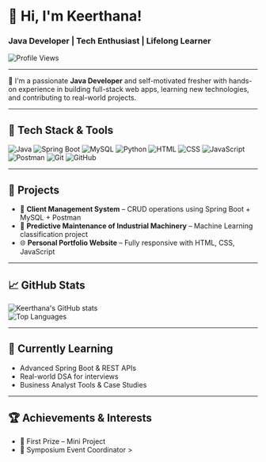 # 👋 Hi, I'm Keerthana!  
### Java Developer | Tech Enthusiast | Lifelong Learner

![Profile Views](https://komarev.com/ghpvc/?username=Keerthana123&label=Profile%20Views&color=0e75b6&style=flat)

---

🌱 I'm a passionate **Java Developer** and self-motivated fresher with hands-on experience in building full-stack web apps, learning new technologies, and contributing to real-world projects.

---

## 🚀 Tech Stack & Tools  

![Java](https://img.shields.io/badge/Java-ED8B00?style=for-the-badge&logo=java&logoColor=white)
![Spring Boot](https://img.shields.io/badge/Spring_Boot-6DB33F?style=for-the-badge&logo=spring-boot&logoColor=white)
![MySQL](https://img.shields.io/badge/MySQL-005C84?style=for-the-badge&logo=mysql&logoColor=white)
![Python](https://img.shields.io/badge/Python-3776AB?style=for-the-badge&logo=python&logoColor=white)
![HTML](https://img.shields.io/badge/HTML-E34F26?style=for-the-badge&logo=html5&logoColor=white)
![CSS](https://img.shields.io/badge/CSS-1572B6?style=for-the-badge&logo=css3&logoColor=white)
![JavaScript](https://img.shields.io/badge/JavaScript-F7DF1E?style=for-the-badge&logo=javascript&logoColor=black)
![Postman](https://img.shields.io/badge/Postman-FF6C37?style=for-the-badge&logo=postman&logoColor=white)
![Git](https://img.shields.io/badge/Git-F05032?style=for-the-badge&logo=git&logoColor=white)
![GitHub](https://img.shields.io/badge/GitHub-181717?style=for-the-badge&logo=github&logoColor=white)

---

## 🔨 Projects
- 🔧 **Client Management System** – CRUD operations using Spring Boot + MySQL + Postman  
- 🤖 **Predictive Maintenance of Industrial Machinery** – Machine Learning classification project  
- 🌐 **Personal Portfolio Website** – Fully responsive with HTML, CSS, JavaScript  

---

## 📈 GitHub Stats

![Keerthana's GitHub stats](https://github-readme-stats.vercel.app/api?username=Keerthana123&show_icons=true&theme=tokyonight)  
![Top Languages](https://github-readme-stats.vercel.app/api/top-langs/?username=Keerthana123&layout=compact&theme=tokyonight)

---

## 🧠 Currently Learning
- Advanced Spring Boot & REST APIs  
- Real-world DSA for interviews  
- Business Analyst Tools & Case Studies  

---

## 🏆 Achievements & Interests
- 🏅 First Prize – Mini Project  
- 🎤 Symposium Event Coordinator  >
